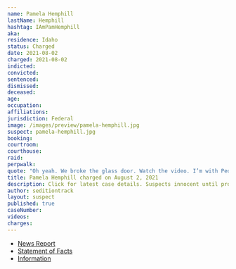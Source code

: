 ```yaml
---
name: Pamela Hemphill
lastName: Hemphill
hashtag: IAmPamHemphill
aka:
residence: Idaho
status: Charged
date: 2021-08-02
charged: 2021-08-02
indicted:
convicted:
sentenced:
dismissed:
deceased:
age:
occupation:
affiliations:
jurisdiction: Federal
image: /images/preview/pamela-hemphill.jpg
suspect: pamela-hemphill.jpg
booking:
courtroom:
courthouse:
raid:
perpwalk:
quote: "Oh yeah. We broke the glass door. Watch the video. I’m with People’s Rights. Ammon Bundy."
title: Pamela Hemphill charged on August 2, 2021
description: Click for latest case details. Suspects innocent until proven guilty.
author: seditiontrack
layout: suspect
published: true
caseNumber:
videos:
charges:
---
```

- [News Report](https://www.idahostatesman.com/news/local/crime/article253237378.html)
- [Statement of Facts](https://extremism.gwu.edu/sites/g/files/zaxdzs2191/f/Pamela%20Anne%20Hemphill%20Statement%20of%20Facts.pdf)
- [Information](https://extremism.gwu.edu/sites/g/files/zaxdzs2191/f/Pamela%20Anne%20Hemphill%20Information.pdf)
